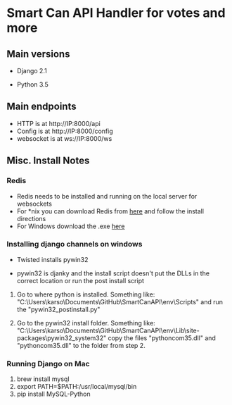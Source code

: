 # Smart Can API Handler for votes and more 


## Main versions

- Django 2.1 

- Python 3.5

## Main endpoints

 - HTTP is at http://IP:8000/api
 - Config is at http://IP:8000/config
 - websocket is at ws://IP:8000/ws 


## Misc. Install Notes

### Redis

 - Redis needs to be installed and running on the local server for websockets
 - For *nix you can download Redis from [here](https://redis.io/download) and follow the install directions
 - For Windows download the .exe [here](https://github.com/MicrosoftArchive/redis/releases)

### Installing django channels on windows

- Twisted installs pywin32

- pywin32 is djanky and the install script doesn't put the DLLs in the
      correct location or run the post install script

1) Go to where python is installed. Something like: 
    "C:\Users\karso\Documents\GitHub\SmartCanAPI\env\Scripts" and run the
    "pywin32_postinstall.py" 

2) Go to the pywin32 install folder. Something like:
    "C:\Users\karso\Documents\GitHub\SmartCanAPI\env\Lib\site-packages\pywin32_system32"
    copy the files "pythoncom35.dll" and "pythoncom35.dll" to the folder from
    step 2.
    
### Running Django on Mac
  1) brew install mysql
  2) export PATH=$PATH:/usr/local/mysql/bin
  3) pip install MySQL-Python
    
